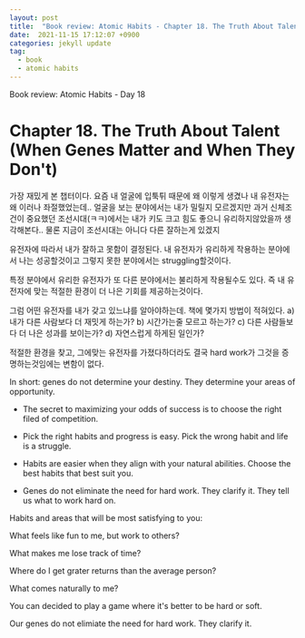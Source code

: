 ```yaml
---
layout: post
title:  "Book review: Atomic Habits - Chapter 18. The Truth About Talent"
date:  2021-11-15 17:12:07 +0900 
categories: jekyll update
tag:
  - book
  - atomic habits
---
```


Book review: Atomic Habits - Day 18

# Chapter 18. The Truth About Talent (When Genes Matter and When They Don't)

가장 재밌게 본 챕터이다. 요즘 내 얼굴에 입툭튀 때문에 왜 이렇게 생겼나 내 유전자는 왜 이러나 좌절했었는데..
얼굴을 보는 분야에서는 내가 밀릴지 모르겠지만 과거 신체조건이 중요했던 조선시대(ㅋㅋ)에서는 내가 키도 크고 힘도 좋으니 유리하지않았을까 생각해본다.. 물론 지금이 조선시대는 아니다 다른 잘하는게 있겠지

유전자에 따라서 내가 잘하고 못함이 결정된다. 내 유전자가 유리하게 작용하는 분야에서 나는 성공할것이고
그렇지 못한 분야에서는 struggling할것이다.

특정 분야에서 유리한 유전자가 또 다른 분야에서는 불리하게 작용될수도 있다. 즉 내 유전자에 맞는 적절한 환경이 더 나은 기회를 제공하는것이다.

그럼 어떤 유전자를 내가 갖고 있느냐를 알아야하는데. 책에 몇가지 방법이 적혀있다. a) 내가 다른 사람보다 더 재밋게 하는가? b) 시간가는줄 모르고 하는가? c) 다른 사람들보다 더 나은 성과를 보이는가? d) 자연스럽게 하게된 일인가?

적절한 환경을 찾고, 그에맞는 유전자를 가졌다하더라도 결국 hard work가 그것을 증명하는것임에는 변함이 없다.

In short: genes do not determine your destiny. They determine your areas of opportunity.

* The secret to maximizing your odds of success is to choose the right filed of competition.

* Pick the right habits and progress is easy. Pick the wrong habit and life is a struggle.

* Habits are easier when they align with your natural abilities. Choose the best habits that best suit you.

* Genes do not eliminate the need for hard work. They clarify it. They tell us what to work hard on.


Habits and areas that will be most satisfying to you:

What feels like fun to me, but work to others?

What makes me lose track of time?

Where do I get grater returns than the average person?

What comes naturally to me?

You can decided to play a game where it's better to be hard or soft.

Our genes do not elimiate the need for hard work. They clarify it.